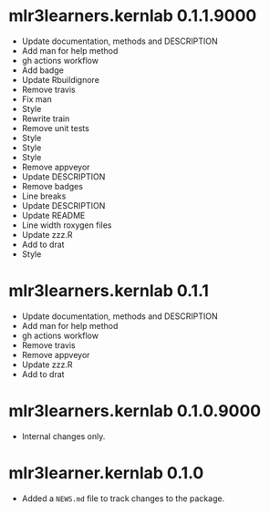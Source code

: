 # mlr3learners.kernlab 0.1.1.9000

* Update documentation, methods and DESCRIPTION
* Add man for help method
* gh actions workflow
* Add badge
* Update Rbuildignore
* Remove travis
* Fix man
* Style
* Rewrite train
* Remove unit tests
* Style
* Style
* Style
* Remove appveyor
* Update DESCRIPTION
* Remove badges
* Line breaks
* Update DESCRIPTION
* Update README
* Line width roxygen files
* Update zzz.R
* Add to drat
* Style


# mlr3learners.kernlab 0.1.1

* Update documentation, methods and DESCRIPTION
* Add man for help method
* gh actions workflow
* Remove travis
* Remove appveyor
* Update zzz.R
* Add to drat


# mlr3learners.kernlab 0.1.0.9000

- Internal changes only.


# mlr3learner.kernlab 0.1.0

* Added a `NEWS.md` file to track changes to the package.

